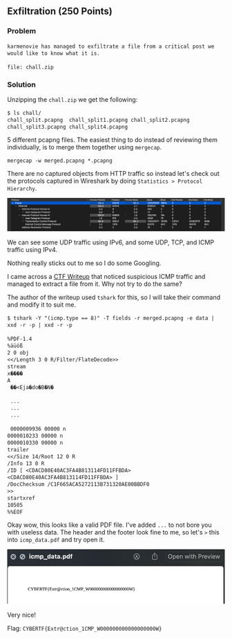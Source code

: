 ## Exfiltration (250 Points)

### Problem
```
karmenovie has managed to exfiltrate a file from a critical post we would like to know what it is.

file: chall.zip
```

### Solution
Unzipping the `chall.zip` we get the following:

```
$ ls chall/
chall_split.pcapng  chall_split1.pcapng chall_split2.pcapng chall_split3.pcapng chall_split4.pcapng
```

5 different pcapng files. The easiest thing to do instead of reviewing them individually, is to merge them together using `mergecap`.

```
mergecap -w merged.pcapng *.pcapng
```

There are no captured objects from HTTP traffic so instead let's check out the protocols captured in Wireshark by doing `Statistics > Protocol Hierarchy`.

![](exf_protocol_hierarchy.png)

We can see some UDP traffic using IPv6, and some UDP, TCP, and ICMP traffic using IPv4.

Nothing really sticks out to me so I do some Googling.

I came across a [CTF Writeup](https://ctftime.org/writeup/8727) that noticed suspicious ICMP traffic and managed to extract a file from it. Why not try to do the same?

The author of the writeup used `tshark` for this, so I will take their command and modify it to suit me.

```
$ tshark -Y "(icmp.type == 8)" -T fields -r merged.pcapng -e data | xxd -r -p | xxd -r -p

%PDF-1.4
%äüöß
2 0 obj
<</Length 3 0 R/Filter/FlateDecode>>
stream
x����
A
 ��<Eja�do�B�N�

 ...
 ...
 ...

 0000009936 00000 n
0000010233 00000 n
0000010330 00000 n
trailer
<</Size 14/Root 12 0 R
/Info 13 0 R
/ID [ <CDACD80E40AC3FA4B813114FD11FFBDA>
<CDACD80E40AC3FA4B813114FD11FFBDA> ]
/DocChecksum /C1F665ACA5272113B731320AE00BBDF0
>>
startxref
10505
%%EOF
 ```

Okay wow, this looks like a valid PDF file. I've added `...` to not bore you with useless data. The header and the footer look fine to me, so let's `>` this into `icmp_data.pdf` and try open it.

![](icmp_data.png)

Very nice!


Flag: `CYBERTF{Extr@ction_1CMP_W000000000000000000W}`
